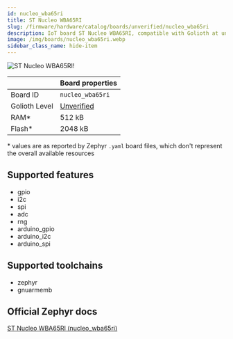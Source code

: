 ```yaml
---
id: nucleo_wba65ri
title: ST Nucleo WBA65RI
slug: /firmware/hardware/catalog/boards/unverified/nucleo_wba65ri
description: IoT board ST Nucleo WBA65RI, compatible with Golioth at unverified level.
image: /img/boards/nucleo_wba65ri.webp
sidebar_class_name: hide-item
---
```


[//]: # (This is an auto-generated file, do not edit! Changes to it will be lost upon re-generation)

![ST Nucleo WBA65RI!](/img/boards/nucleo_wba65ri.webp "ST Nucleo WBA65RI")

|                | Board properties     |
| -------------  | -------------------- |
| Board ID       | `nucleo_wba65ri` |
| Golioth Level  | [Unverified](/firmware/hardware#unverified-boards) |
| RAM*           | 512 kB |
| Flash*         | 2048 kB |

\* values are as reported by Zephyr `.yaml` board files, which don't represent the overall available resources



## Supported features

* gpio
* i2c
* spi
* adc
* rng
* arduino_gpio
* arduino_i2c
* arduino_spi

## Supported toolchains

* zephyr
* gnuarmemb

## Official Zephyr docs

[ST Nucleo WBA65RI (nucleo_wba65ri)](https://docs.zephyrproject.org/latest/boards/st/nucleo_wba65ri/doc/index.html)
